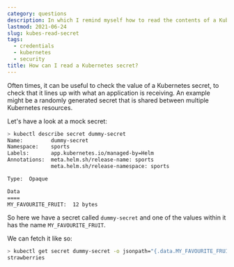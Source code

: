```yaml
---
category: questions
description: In which I remind myself how to read the contents of a Kubernetes secret
lastmod: 2021-06-24
slug: kubes-read-secret
tags:
  - credentials
  - kubernetes
  - security
title: How can I read a Kubernetes secret?
---
```

Often times, it can be useful to check the value of a Kubernetes secret, to check that it lines up with what an application is receiving. An example might be a randomly generated secret that is shared between multiple Kubernetes resources.

Let's have a look at a mock secret:

```bash
> kubectl describe secret dummy-secret
Name:         dummy-secret
Namespace:    sports
Labels:       app.kubernetes.io/managed-by=Helm
Annotations:  meta.helm.sh/release-name: sports
              meta.helm.sh/release-namespace: sports

Type:  Opaque

Data
====
MY_FAVOURITE_FRUIT:  12 bytes
```

So here we have a secret called `dummy-secret` and one of the values within it has the name `MY_FAVOURITE_FRUIT`.

We can fetch it like so:

```bash
> kubectl get secret dummy-secret -o jsonpath="{.data.MY_FAVOURITE_FRUIT}" | base64 --decode
strawberries
```
